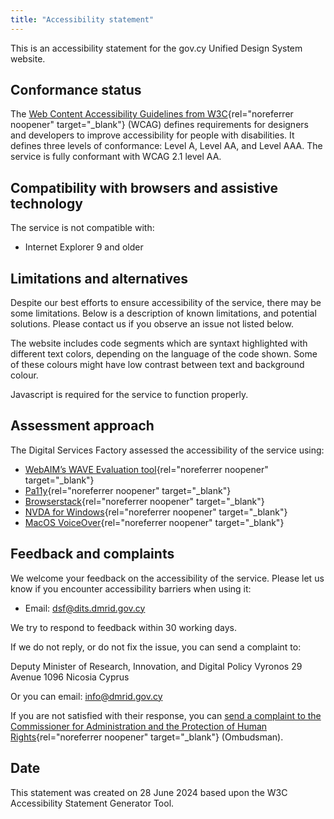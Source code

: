 ```yaml
---
title: "Accessibility statement"
---
```


This is an accessibility statement for the gov.cy Unified Design System website.

## Conformance status

The [Web Content Accessibility Guidelines from W3C](https://www.w3.org/TR/WCAG21/){rel="noreferrer noopener" target="_blank"} (WCAG) defines requirements for designers and developers to improve accessibility for people with disabilities. It defines three levels of conformance: Level A, Level AA, and Level AAA. The service is fully conformant with WCAG 2.1 level AA.

## Compatibility with browsers and assistive technology
The service is not compatible with:

- Internet Explorer 9 and older

## Limitations and alternatives
Despite our best efforts to ensure accessibility of the service, there may be some limitations. Below is a description of known limitations, and potential solutions. Please contact us if you observe an issue not listed below.

The website includes code segments which are syntaxt highlighted with different text colors, depending on the language of the code shown. Some of these colours might have low contrast between text and background colour.

Javascript is required for the service to function properly.

## Assessment approach
The Digital Services Factory assessed the accessibility of the service using:

- [WebAIM’s WAVE Evaluation tool](https://wave.webaim.org/){rel="noreferrer noopener" target="_blank"} 
- [Pa11y](https://pa11y.org/){rel="noreferrer noopener" target="_blank"}
- [Browserstack](https://www.browserstack.com/){rel="noreferrer noopener" target="_blank"}
- [NVDA for Windows](https://www.nvaccess.org/download/){rel="noreferrer noopener" target="_blank"}
- [MacOS VoiceOver](https://support.apple.com/guide/voiceover/welcome/mac){rel="noreferrer noopener" target="_blank"}

## Feedback and complaints

We welcome your feedback on the accessibility of the service. Please let us know if you encounter accessibility barriers when using it:

- Email: [dsf@dits.dmrid.gov.cy](mailto:dsf@dits.dmrid.gov.cy)

We try to respond to feedback within 30 working days.

If we do not reply, or do not fix the issue, you can send a complaint to:

Deputy Minister of Research, Innovation, and Digital Policy
Vyronos 29 Avenue
1096 Nicosia
Cyprus

Or you can email: [info@dmrid.gov.cy](mailto:info@dmrid.gov.cy)

If you are not satisfied with their response, you can [send a complaint to the Commissioner for Administration and the Protection of Human Rights](https://eforms.mof.gov.cy/eforms/eforms.nsf/complaintformombudsman_en/complaintformombudsman_en?OpenForm){rel="noreferrer noopener" target="_blank"} (Ombudsman).

## Date
This statement was created on 28 June 2024 based upon the W3C Accessibility Statement Generator Tool.